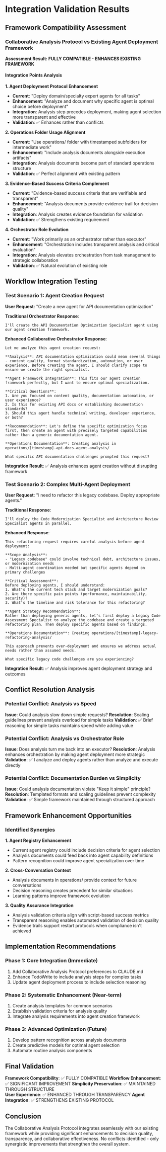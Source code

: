 # Integration Validation Results

## Framework Compatibility Assessment

### Collaborative Analysis Protocol vs Existing Agent Deployment Framework

**Assessment Result: FULLY COMPATIBLE - ENHANCES EXISTING FRAMEWORK**

#### Integration Points Analysis

**1. Agent Deployment Protocol Enhancement**
- **Current**: "Deploy domain/specialty expert agents for all tasks"
- **Enhancement**: "Analyze and document why specific agent is optimal choice before deployment"
- **Integration**: Analysis step precedes deployment, making agent selection more transparent and effective
- **Validation**: ✅ Enhances rather than conflicts

**2. Operations Folder Usage Alignment** 
- **Current**: "Use operations/ folder with timestamped subfolders for intermediate work"
- **Enhancement**: "Include analysis documents alongside execution artifacts"
- **Integration**: Analysis documents become part of standard operations structure
- **Validation**: ✅ Perfect alignment with existing pattern

**3. Evidence-Based Success Criteria Complement**
- **Current**: "Evidence-based success criteria that are verifiable and transparent"
- **Enhancement**: "Analysis documents provide evidence trail for decision quality"
- **Integration**: Analysis creates evidence foundation for validation
- **Validation**: ✅ Strengthens existing requirement

**4. Orchestrator Role Evolution**
- **Current**: "Work primarily as an orchestrator rather than executor"
- **Enhancement**: "Orchestration includes transparent analysis and critical evaluation"
- **Integration**: Analysis elevates orchestration from task management to strategic collaboration
- **Validation**: ✅ Natural evolution of existing role

## Workflow Integration Testing

### Test Scenario 1: Agent Creation Request
**User Request**: "Create a new agent for API documentation optimization"

**Traditional Orchestrator Response**:
```
I'll create the API Documentation Optimization Specialist agent using our agent creation framework.
```

**Enhanced Collaborative Orchestrator Response**:
```
Let me analyze this agent creation request:

**Analysis**: API documentation optimization could mean several things - content quality, format standardization, automation, or user experience. Before creating the agent, I should clarify scope to ensure we create the right specialist.

**Agent Framework Integration**: This fits our agent creation framework perfectly, but I want to ensure optimal specialization.

**Critical Questions**:
1. Are you focused on content quality, documentation automation, or user experience?
2. Is this for existing API docs or establishing documentation standards?
3. Should this agent handle technical writing, developer experience, or both?

**Recommendation**: Let's define the specific optimization focus first, then create an agent with precisely targeted capabilities rather than a generic documentation agent.

**Operations Documentation**: Creating analysis in operations/[timestamp]-api-docs-agent-analysis/

What specific API documentation challenges prompted this request?
```

**Integration Result**: ✅ Analysis enhances agent creation without disrupting framework

### Test Scenario 2: Complex Multi-Agent Deployment
**User Request**: "I need to refactor this legacy codebase. Deploy appropriate agents."

**Traditional Response**:
```
I'll deploy the Code Modernization Specialist and Architecture Review Specialist agents in parallel.
```

**Enhanced Response**:
```
This refactoring request requires careful analysis before agent deployment:

**Scope Analysis**:
- "Legacy codebase" could involve technical debt, architecture issues, or modernization needs
- Multi-agent coordination needed but specific agents depend on primary challenges

**Critical Assessment**:
Before deploying agents, I should understand:
1. What's the current tech stack and target modernization goals?
2. Are there specific pain points (performance, maintainability, security)?
3. What's the timeline and risk tolerance for this refactoring?

**Agent Strategy Recommendation**:
Rather than deploying generic agents, let's first deploy a Legacy Code Assessment Specialist to analyze the codebase and create a targeted refactoring plan. Then deploy specific agents based on findings.

**Operations Documentation**: Creating operations/[timestamp]-legacy-refactoring-analysis/

This approach prevents over-deployment and ensures we address actual needs rather than assumed needs.

What specific legacy code challenges are you experiencing?
```

**Integration Result**: ✅ Analysis improves agent deployment strategy and outcomes

## Conflict Resolution Analysis

### Potential Conflict: Analysis vs Speed
**Issue**: Could analysis slow down simple requests?
**Resolution**: Scaling guidelines prevent analysis overload for simple tasks
**Validation**: ✅ Brief reasoning for simple tasks maintains speed while adding value

### Potential Conflict: Analysis vs Orchestrator Role  
**Issue**: Does analysis turn me back into an executor?
**Resolution**: Analysis enhances orchestration by making agent deployment more strategic
**Validation**: ✅ I analyze and deploy agents rather than analyze and execute directly

### Potential Conflict: Documentation Burden vs Simplicity
**Issue**: Could analysis documentation violate "Keep it simple" principle?
**Resolution**: Templated formats and scaling guidelines prevent complexity
**Validation**: ✅ Simple framework maintained through structured approach

## Framework Enhancement Opportunities

### Identified Synergies

**1. Agent Registry Enhancement**
- Current agent registry could include decision criteria for agent selection
- Analysis documents could feed back into agent capability definitions
- Pattern recognition could improve agent specialization over time

**2. Cross-Conversation Context**
- Analysis documents in operations/ provide context for future conversations
- Decision reasoning creates precedent for similar situations
- Learning patterns improve framework evolution

**3. Quality Assurance Integration**
- Analysis validation criteria align with script-based success metrics
- Transparent reasoning enables automated validation of decision quality
- Evidence trails support restart protocols when compliance isn't achieved

## Implementation Recommendations

### Phase 1: Core Integration (Immediate)
1. Add Collaborative Analysis Protocol preferences to CLAUDE.md
2. Enhance TodoWrite to include analysis steps for complex tasks
3. Update agent deployment process to include selection reasoning

### Phase 2: Systematic Enhancement (Near-term)
1. Create analysis templates for common scenarios
2. Establish validation criteria for analysis quality
3. Integrate analysis requirements into agent creation framework

### Phase 3: Advanced Optimization (Future)
1. Develop pattern recognition across analysis documents
2. Create predictive models for optimal agent selection
3. Automate routine analysis components

## Final Validation

**Framework Compatibility**: ✅ FULLY COMPATIBLE
**Workflow Enhancement**: ✅ SIGNIFICANT IMPROVEMENT
**Simplicity Preservation**: ✅ MAINTAINED THROUGH STRUCTURE  
**User Experience**: ✅ ENHANCED THROUGH TRANSPARENCY
**Agent Integration**: ✅ STRENGTHENS EXISTING PROTOCOL

## Conclusion

The Collaborative Analysis Protocol integrates seamlessly with our existing framework while providing significant enhancements to decision quality, transparency, and collaborative effectiveness. No conflicts identified - only synergistic improvements that strengthen the overall system.

